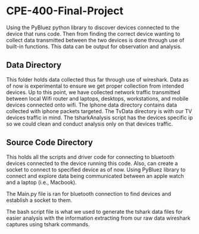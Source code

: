 # CPE-400-Final-Project

Using the PyBluez python library to discover devices connected to the device that runs code.
Then from finding the correct device wanting to collect data transmitted between the two devices
is done through use of built-in functions.  This data can be output for observation and analysis. 

## Data Directory

This folder holds data collected thus far through use of wireshark.  Data as of now is experimental to ensure we get proper
collection from intended devices.  Up to this point, we have collected network traffic transmitted between local Wifi router
and laptops, desktops, workstations, and mobile devices connected onto wifi.  The Iphone data directory contains data collected with iphone packets targeted.  The TvData directory is with our TV devices traffic in mind.  The tsharkAnalysis script has the devices specific ip so we could clean and conduct analysis only on that devices traffic.

## Source Code Directory

This holds all the scripts and driver code for connecting to bluetooth devices connected to the device running this code.
Also, can create a socket to connect to specified device as of now.  Using PyBluez library to connect and explore data being 
communicated between an apple watch and a laptop (i.e., Macbook).

The Main.py file is ran for bluetooth connection to find devices and establish a socket to them.

The bash script file is what we used to generate the tshark data files for easier analysis with the information extracting from 
our raw data wireshark captures using tshark commands.